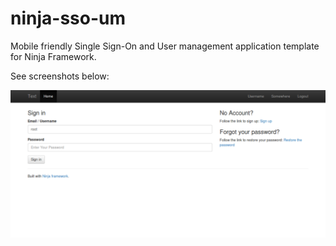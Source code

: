 # ninja-sso-um
Mobile friendly Single Sign-On and User management application template for Ninja Framework.

See screenshots below:

![Sign In](docs/images/sign-in-web.png)
